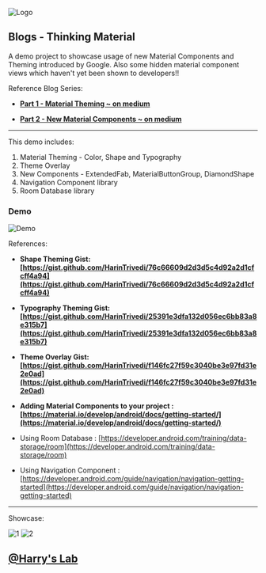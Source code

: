 ![Logo](https://i.imgur.com/2mgLP2b.png)

## Blogs - Thinking Material
A demo project to showcase usage of new Material Components and Theming introduced by Google. Also some hidden material component views which haven't yet been shown to developers!!


Reference Blog Series:
* **[Part 1 - Material Theming ~ on medium](https://medium.com/@Harry91/thinking-material-way-part-1-material-theming-678063acc85c)**

* **[Part 2 - New Material Components ~ on medium](https://medium.com/@Harry91/thinking-material-way-part-2-new-component-spoilers-1cc8fe771cce)**

***

This demo includes:
1. Material Theming - Color, Shape and Typography
2. Theme Overlay
3. New Components - ExtendedFab, MaterialButtonGroup, DiamondShape
4. Navigation Component library
5. Room Database library

### Demo
![Demo](https://github.com/HarinTrivedi/Blogs-Thinking_Material/blob/master/showcase/demo.gif)


References:
* **Shape Theming Gist: [https://gist.github.com/HarinTrivedi/76c66609d2d3d5c4d92a2d1cfcff4a94](https://gist.github.com/HarinTrivedi/76c66609d2d3d5c4d92a2d1cfcff4a94)**

* **Typography Theming Gist: [https://gist.github.com/HarinTrivedi/25391e3dfa132d056ec6bb83a8e315b7](https://gist.github.com/HarinTrivedi/25391e3dfa132d056ec6bb83a8e315b7)**

* **Theme Overlay Gist: [https://gist.github.com/HarinTrivedi/f146fc27f59c3040be3e97fd31e2e0ad](https://gist.github.com/HarinTrivedi/f146fc27f59c3040be3e97fd31e2e0ad)**

* **Adding Material Components to your project : [https://material.io/develop/android/docs/getting-started/](https://material.io/develop/android/docs/getting-started/)**

* Using Room Database : [https://developer.android.com/training/data-storage/room](https://developer.android.com/training/data-storage/room)

* Using Navigation Component : [https://developer.android.com/guide/navigation/navigation-getting-started](https://developer.android.com/guide/navigation/navigation-getting-started)
***

Showcase:

![1](https://i.imgur.com/F0PDtwn.png)
![2](https://i.imgur.com/tPS9RMB.png)


## [@Harry's Lab](https://github.com/HarinTrivedi)


